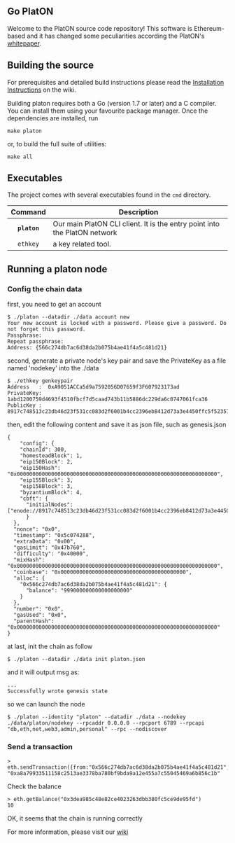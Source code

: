 ## Go PlatON

Welcome to the PlatON source code repository! This software is Ethereum-based and it has changed some peculiarities according the PlatON's [whitepaper](https://www.platon.network/static/pdf/en/PlatON_A%20High-Efficiency%20Trustless%20Computing%20Network_Whitepaper_EN.pdf).

## Building the source

For prerequisites and detailed build instructions please read the
[Installation Instructions](https://github.com/PlatONnetwork/wiki/wiki)
on the wiki.

Building platon requires both a Go (version 1.7 or later) and a C compiler.
You can install them using your favourite package manager.
Once the dependencies are installed, run

    make platon

or, to build the full suite of utilities:

    make all

## Executables

The project comes with several executables found in the `cmd` directory.

| Command    | Description |
|:----------:|-------------|
| **`platon`** | Our main PlatON CLI client. It is the entry point into the PlatON network |
| `ethkey`    | a key related tool. |

## Running a platon node

### Config the chain data

first, you need to get an account

```
$ ./platon --datadir ./data account new
Your new account is locked with a password. Please give a password. Do not forget this password.
Passphrase:
Repeat passphrase:
Address: {566c274db7ac6d38da2b075b4ae41f4a5c481d21}
```

second, generate a private node's key pair and save the PrivateKey as a file named 'nodekey' into the ./data

```
$ ./ethkey genkeypair
Address   :  0xA9051ACCa5d9a7592056D07659f3F607923173ad
PrivateKey:  1abd1200759d4693f4510fbcf7d5caad743b11b5886dc229da6c0747061fca36
PublicKey :  8917c748513c23db46d23f531cc083d2f6001b4cc2396eb8412d73a3e4450ffc5f5235757abf9873de469498d8cf45f5bb42c215da79d59940e17fcb22dfc127
```

then, edit the following content and save it as json file, such as genesis.json

```
{
    "config": {
    "chainId": 300,
    "homesteadBlock": 1,
    "eip150Block": 2,
    "eip150Hash": "0x0000000000000000000000000000000000000000000000000000000000000000",
    "eip155Block": 3,
    "eip158Block": 3,
    "byzantiumBlock": 4,
    "cbft": {
      "initialNodes": ["enode://8917c748513c23db46d23f531cc083d2f6001b4cc2396eb8412d73a3e4450ffc5f5235757abf9873de469498d8cf45f5bb42c215da79d59940e17fcb22dfc127@127.0.0.1:16789"]
      }
  },
  "nonce": "0x0",
  "timestamp": "0x5c074288",
  "extraData": "0x00",
  "gasLimit": "0x47b760",
  "difficulty": "0x40000",
  "mixHash": "0x0000000000000000000000000000000000000000000000000000000000000000",
  "coinbase": "0x0000000000000000000000000000000000000000",
  "alloc": {
    "0x566c274db7ac6d38da2b075b4ae41f4a5c481d21": {
      "balance": "999000000000000000000"
    }
  },
  "number": "0x0",
  "gasUsed": "0x0",
  "parentHash": "0x0000000000000000000000000000000000000000000000000000000000000000"
}
```

at last, init the chain as follow

```
$ ./platon --datadir ./data init platon.json
```

and it will output msg as:

```
...
Successfully wrote genesis state
```

so we can launch the node 

```
$ ./platon --identity "platon" --datadir ./data --nodekey ./data/platon/nodekey --rpcaddr 0.0.0.0 --rpcport 6789 --rpcapi "db,eth,net,web3,admin,personal" --rpc --nodiscover
```

### Send a transaction

```
> eth.sendTransaction({from:"0x566c274db7ac6d38da2b075b4ae41f4a5c481d21",to:"0x3dea985c48e82ce4023263dbb380fc5ce9de95fd",value:10,gas:88888,gasPrice:3333})
"0xa8a79933511158c2513ae3378ba780bf9bda9a12e455a7c55045469a6b856c1b"
```

Check the balance

```
> eth.getBalance("0x3dea985c48e82ce4023263dbb380fc5ce9de95fd")
10
```

OK, it seems that the chain is running correctly

For more information, please visit our [wiki](https://github.com/PlatONnetwork/wiki/wiki)